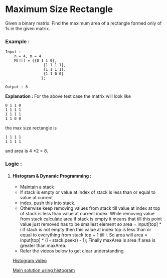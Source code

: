 # Maximum Size Rectangle

Given a binary matrix. Find the maximum area of a rectangle formed only of 1s in the given matrix.

### Example :

```
Input :
	n = 4, m = 4
	M[][] = {{0 1 1 0},
                 {1 1 1 1},
                 {1 1 1 1},
                 {1 1 0 0}
                };

Output : 8
```
**Explanation :** For the above test case the matrix will look like
```
0 1 1 0
1 1 1 1
1 1 1 1
1 1 0 0
```
the max size rectangle is 
```
1 1 1 1
1 1 1 1
```
and area is 4 *2 = 8.

### Logic :

1. #### Histogram & Dynamic Programming :
    - Maintain a stack
    - If stack is empty or value at index of stack is less than or equal to value at current
    - index, push this into stack.
    - Otherwise keep removing values from stack till value at index at top of stack is
    less than value at current index.
    While removing value from stack calculate area
    if stack is empty
    it means that till this point value just removed has to be smallest element
    so area = input[top] * i
    if stack is not empty then this value at index top is less than or equal to
    everything from stack top + 1 till i. So area will
    area = input[top] * (i - stack.peek() - 1);
    Finally maxArea is area if area is greater than maxArea.
    - Refer the videos below to get clear understanding

    [Histogram video](https://www.youtube.com/watch?v=ZmnqCZp9bBs&t=5s)

    [Main solution using histogram](https://www.youtube.com/watch?v=g8bSdXCG-lA&t=124s)

